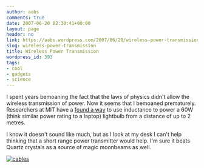 ```yaml
---
author: aabs
comments: true
date: 2007-06-20 02:30:41+00:00
layout: page
header: no
link: https://aabs.wordpress.com/2007/06/20/wireless-power-transmission/
slug: wireless-power-transmission
title: Wireless Power Transmission
wordpress_id: 393
tags:
- cool
- gadgets
- science
---
```


I spent years bemoaning the fact that the laws of physics didn't allow the wireless transmission of power. Now it seems that I bemoaned prematurely. Researchers at MIT have a [found a way](http://www.technologyreview.com/Energy/18836/) to use inductance to power a 60W (think similar power rating to a laptop) lightbulb from a distance of up to 2 metres.

I  know it doesn't sound like much, but as I look at my desk I can't help thinking that a short range power transmitter would help. I'm sure it beats Quartz crystals as a source of magic moonbeams as well.

[![cables](http://aabs.files.wordpress.com/2007/06/cables-thumb.jpg)](http://aabs.files.wordpress.com/2007/06/cables.jpg)
